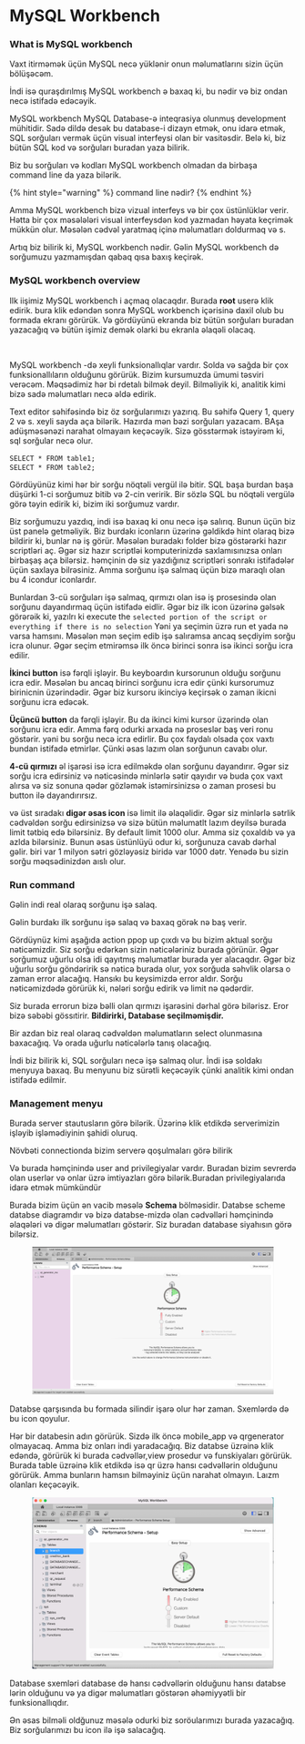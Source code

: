 # MySQL Workbench

### What is MySQL workbench&#x20;

Vaxt itirməmək üçün MySQL necə yüklənir onun məlumatlarını sizin üçün bölüşəcəm.&#x20;

İndi isə quraşdırılmış MySQL workbench ə baxaq ki, bu nədir və biz ondan necə istifadə edəcəyik.&#x20;

MySQL workbench MySQL Database-ə inteqrasiya olunmuş development mühitidir. Sadə dildə desək bu database-i dizayn etmək, onu idarə etmək, SQL sorğuları vermək üçün visual interfeysi olan bir vasitəsdir. Belə ki, biz bütün SQL kod və sorğuları buradan yaza bilirik.

Biz bu sorğuları və kodları MySQL workbench olmadan da birbaşa command line da yaza bilərik.

{% hint style="warning" %}
command line nədir?
{% endhint %}

Amma MySQL workbench bizə vizual interfeys və bir çox üstünlüklər verir. Hətta bir çox məsələləri visual interfeysdən kod yazmadan həyata keçrimək mükkün olur. Məsələn cədvəl yaratmaq içinə məlumatları doldurmaq və s.&#x20;

Artıq biz bilirik ki, MySQL workbench nədir. Gəlin MySQL workbench də sorğumuzu yazmamışdan qabaq qısa baxış keçirək.

### MySQL workbench overview

Ilk iişimiz MySQL workbench i açmaq olacaqdır. Burada **root** userə klik edirik. bura klik edəndən sonra MySQL workbench içərisinə daxil olub bu formada ekranı görürük. Və gördüyünü ekranda biz bütün sorğuları buradan yazacağıq və bütün işimiz demək olarki bu ekranla əlaqəli olacaq.&#x20;

<figure><img src="https://lh4.googleusercontent.com/d8RQ-tn1PcPmCQ1GBaRFLD7_vhkOCV5Gi4GHTMMn0TxZZ1llzHeiQm1Ri2H4LuD8TI-LNHIonoOUe1O65erqCzHixd1pdV_PVoRjnbdN1yovGmjfMpgPj6xqID_EBTRErkNo5K7GBS3b97UjBCVYZOnKhwWLMJkeCKgPV15gcJH8tyTVUicLKqc5ttwGpFDzyGs" alt=""><figcaption></figcaption></figure>

MySQL workbench -də xeyli funksionallıqlar vardır. Solda və sağda bir çox funksionallıların olduğunu görürük. Bizim kursumuzda ümumi təsviri verəcəm. Məqsədimiz hər bi rdetalı bilmək deyil. Bilməliyik ki, analitik kimi bizə sadə məlumatları necə əldə edirik.

Text editor səhifəsində biz öz sorğularımızı yazırıq. Bu səhifə Query 1, query 2 və s. xeyli sayda aça bilərik. Hazırda mən bəzi sorğuları yazacam. BAşa adüşməsənəzi narahat olmayaın keçəcəyik. Sizə gösstərmək istəyirəm ki, sql sorğular necə olur.&#x20;

```
SELECT * FROM table1;
SELECT * FROM table2;
```

Gördüyünüz kimi hər bir sorğu nöqtəli vergül ilə bitir. SQL başa burdan başa düşürki 1-ci sorğumuz bitib və 2-cin veririk. Bir sözlə SQL bu nöqtəli vergülə görə təyin edirik ki, bizim iki sorğumuz vardır.

Biz sorğumuzu yazdıq, indi isə baxaq ki onu necə işə salırıq. Bunun üçün biz üst panelə getməliyik. Biz burdakı iconların üzərinə gəldikdə hint olaraq bizə bildirir ki, bunlar nə iş görür. Məsələn buradakı folder bizə göstərərki hazır scriptləri aç. Əgər siz hazır scriptləi komputerinizdə saxlamısınızsa onları birbaşaş aça bilərsiz. həmçinin də siz yazdığınız scriptləri sonrakı istifadələr üçün saxlaya bilrəsiniz.  Amma sorğunu işə salmaq üçün bizə maraqlı olan bu 4 icondur iconlardır.&#x20;

Bunlardan 3-cü sorğuları işə salmaq, qırmızı olan isə iş prosesində olan sorğunu dayandırmaq üçün istifadə eidlir. Əgər biz ilk icon üzərinə gəlsək görərəik ki, yazılrı ki execute the `selected portion of the script or everything if there is no selection` Yəni ya seçimin üzrə run et yada nə varsa hamsını. Məsələn mən seçim edib işə salıramsa ancaq seçdiyim sorğu icra olunur. Əgər seçim etmirəmsə ilk öncə birinci sonra isə ikinci sorğu icra edilir.

**İkinci button** isə fərqli işləyir. Bu keyboardın kursorunun olduğu sorğunu icra edir. Məsələn bu ancaq birinci sorğunu icra edir çünki kursorumuz birinicnin üzərindədir. Əgər biz kursoru ikinciyə keçirsək o zaman ikicni sorğunu icra edəcək.&#x20;

**Üçüncü button** da fərqli işləyir. Bu da ikinci kimi kursor üzərində olan sorğunu icra edir. Amma fərq odurki arxada nə proseslər baş veri ronu göstərir. yəni bu sorğu necə icra edirlir. Bu çox faydalı olsada çox vaxtı bundan istifadə etmirlər. Çünki əsas lazım olan sorğunun cavabı olur.&#x20;

**4-cü qırmızı** əl işarəsi isə icra edilməkdə olan sorğunu dayandırır. Əgər siz sorğu icra edirsiniz və nəticəsində minlərlə sətir qayıdır və buda çox vaxt alırsa və siz sonuna qədər gözləmək istəmirsinizsə o zaman prosesi bu button ilə dayandırırsız.&#x20;

və üst sıradakı **digər əsas icon** isə limit ilə əlaqəlidir. Əgər siz minlərlə sətrlik cədvəldən sorğu edirsinizsə və sizə bütün məlumatlt lazım deyilsə burada limit tətbiq edə bilərsiniz. By default limit 1000 olur. Amma siz çoxaldıb və ya azlda bilərsiniz. Bunun əsas üstünlüyü odur ki, sorğunuza cavab dərhal gəlir. biri var 1 milyon sətri gözləyəsiz biridə var 1000 dətr. Yenədə bu sizin sorğu məqsədinizdən aıslı olur.

### Run command

Gəlin indi real olaraq sorğunu işə salaq.&#x20;

Gəlin burdakı ilk sorğunu işə salaq və baxaq görək nə baş verir.&#x20;

Gördüynüz kimi aşağıda action ppop up çıxdı və bu bizim aktual sorğu nəticəmizdir. Siz sorğu edərkən sizin nəticələriniz burada görünür. Əgər sorğumuz uğurlu olsa idi qayıtmış məlumatlar burada yer alacaqdır. Əgər biz uğurlu sorğu göndəririk sə nəticə burada olur, yox sorğuda səhvlik olarsa o zaman error alacağıq. Hansıkı bu keysimizdə error aldır.  Sorğu nəticəmizdədə görürük ki, nələri sorğu edirik və limit nə qədərdir.&#x20;

Siz burada errorun bizə bəlli olan qırmızı işarəsini dərhal görə bilərisz. Eror bizə səbəbi gössıtirir. **Bildirirki, Database seçilməmişdir.**&#x20;

Bir azdan biz real olaraq cədvəldən məlumatların select olunmasına baxacağıq. Və orada uğurlu nəticələrlə tanış olacağıq.

İndi biz bilirik ki, SQL sorğuları necə işə salmaq olur. İndi isə soldakı menyuya baxaq. Bu menyunu biz sürətli keçəcəyik çünki analitik kimi ondan istifadə edilmir.&#x20;

### Management menyu

Burada server stautusların görə bilərik. Üzərinə klik etdikdə serverimizin işləyib işləmədiyinin şahidi oluruq.

Növbəti connectionda bizim serverə qoşulmaları görə bilirik

Və burada həmçinində user and privilegiyalar vardır. Buradan bizim sevrerdə olan userlər və onlar üzrə imtiyazları görə bilərik.Buradan privilegiyalarıda idarə etmək mümkündür

Burada bizim üçün ən vacib məsələ **Schema** bölməsidir. Databse scheme databse diagramdır və bizə databse-mizdə olan cədvəlləri həmçinində əlaqələri və digər məlumatları göstərir. Siz buradan database siyahısın görə bilərsiz.

<figure><img src=".gitbook/assets/image (32).png" alt=""><figcaption></figcaption></figure>

Databse qarşısında bu formada silindir işarə olur hər zaman. Sxemlərdə də bu icon qoyulur.&#x20;

Hər bir databesin adın görürük. Sizdə ilk öncə mobile\_app və qrgenerator olmayacaq. Amma biz onları indi yaradacağıq. Biz databse üzrəinə klik edəndə, görürük ki burada cədvəllər,view prosedur və funskiyaları görürük. Burada table üzrəinə klik etdikdə isə qr üzrə hansı cədvəllərin olduğunu görürük. Amma bunların hamsın bilməyiniz üçün narahat olmayın. Laızm olanları keçəcəyik.

<figure><img src=".gitbook/assets/image (5).png" alt=""><figcaption></figcaption></figure>

Database sxemləri database də hansı cədvəllərin olduğunu hansı databse lərin olduğunu və ya digər məlumatları göstərən əhəmiyyətli bir funksionallıqdır.

Ən əsas bilməli oldğunuz məsələ odurki biz soröularımızı burada yazacağıq. Biz sorğularımızı bu icon ilə işə salacağıq.&#x20;

